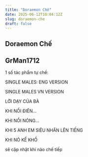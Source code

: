 ```yaml
---
title: "Doraemon Chế"
date: 2025-06-12T10:04:12Z
slug: doraemon-che
draft: false
---
```


## Doraemon Chế

## GrMan1712

1 số tác phẩm tự chế:






SINGLE MALES: ENG VERSION






SINGLE MALES VN VERSION






LỜI DẠY CỦA BÀ







KHI NỔI ĐIÊN...






KHI NỔI NÓNG...





KHI 5 ANH EM SIÊU NHÂN LÊN TIẾNG






KHI NÔ KỂ KHỔ






sẽ cập nhật khi nào chế tiếp 

​